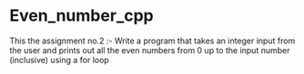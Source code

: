 # Even_number_cpp
This the assignment no.2 :- Write a program that takes an integer input from the user and prints out all the even numbers from 0 up to the input number (inclusive) using a for loop
